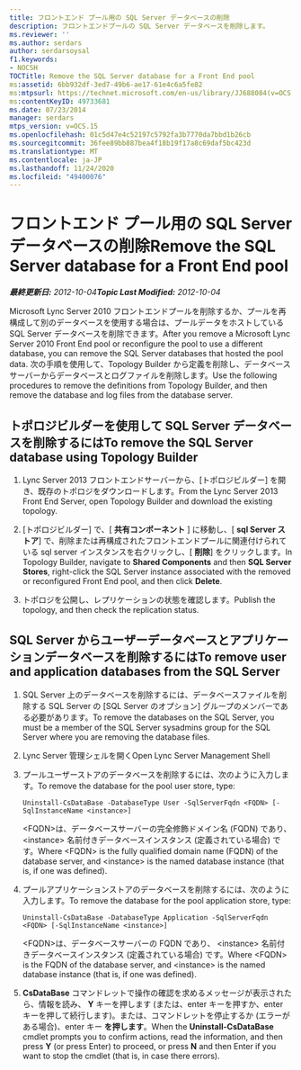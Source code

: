 ```yaml
---
title: フロントエンド プール用の SQL Server データベースの削除
description: フロントエンドプールの SQL Server データベースを削除します。
ms.reviewer: ''
ms.author: serdars
author: serdarsoysal
f1.keywords:
- NOCSH
TOCTitle: Remove the SQL Server database for a Front End pool
ms:assetid: 6bb932df-3ed7-49b6-ae17-61e4c6a5fe82
ms:mtpsurl: https://technet.microsoft.com/en-us/library/JJ688084(v=OCS.15)
ms:contentKeyID: 49733681
ms.date: 07/23/2014
manager: serdars
mtps_version: v=OCS.15
ms.openlocfilehash: 01c5d47e4c52197c5792fa3b7770da7bbd1b26cb
ms.sourcegitcommit: 36fee89bb887bea4f18b19f17a8c69daf5bc423d
ms.translationtype: MT
ms.contentlocale: ja-JP
ms.lasthandoff: 11/24/2020
ms.locfileid: "49400076"
---
```

# <a name="remove-the-sql-server-database-for-a-front-end-pool"></a><span data-ttu-id="36bc5-103">フロントエンド プール用の SQL Server データベースの削除</span><span class="sxs-lookup"><span data-stu-id="36bc5-103">Remove the SQL Server database for a Front End pool</span></span>

<div data-xmlns="http://www.w3.org/1999/xhtml">

<div class="topic" data-xmlns="http://www.w3.org/1999/xhtml" data-msxsl="urn:schemas-microsoft-com:xslt" data-cs="https://msdn.microsoft.com/">

<div data-asp="https://msdn2.microsoft.com/asp">



</div>

<div id="mainSection">

<div id="mainBody"><span data-ttu-id="36bc5-104">

<span> </span></span><span class="sxs-lookup"><span data-stu-id="36bc5-104">

<span> </span></span></span>

<span data-ttu-id="36bc5-105">_**最終更新日:** 2012-10-04_</span><span class="sxs-lookup"><span data-stu-id="36bc5-105">_**Topic Last Modified:** 2012-10-04_</span></span>

<span data-ttu-id="36bc5-106">Microsoft Lync Server 2010 フロントエンドプールを削除するか、プールを再構成して別のデータベースを使用する場合は、プールデータをホストしている SQL Server データベースを削除できます。</span><span class="sxs-lookup"><span data-stu-id="36bc5-106">After you remove a Microsoft Lync Server 2010 Front End pool or reconfigure the pool to use a different database, you can remove the SQL Server databases that hosted the pool data.</span></span> <span data-ttu-id="36bc5-107">次の手順を使用して、Topology Builder から定義を削除し、データベースサーバーからデータベースとログファイルを削除します。</span><span class="sxs-lookup"><span data-stu-id="36bc5-107">Use the following procedures to remove the definitions from Topology Builder, and then remove the database and log files from the database server.</span></span>

<div>

## <a name="to-remove-the-sql-server-database-using-topology-builder"></a><span data-ttu-id="36bc5-108">トポロジビルダーを使用して SQL Server データベースを削除するには</span><span class="sxs-lookup"><span data-stu-id="36bc5-108">To remove the SQL Server database using Topology Builder</span></span>

1.  <span data-ttu-id="36bc5-109">Lync Server 2013 フロントエンドサーバーから、[トポロジビルダー] を開き、既存のトポロジをダウンロードします。</span><span class="sxs-lookup"><span data-stu-id="36bc5-109">From the Lync Server 2013 Front End Server, open Topology Builder and download the existing topology.</span></span>

2.  <span data-ttu-id="36bc5-110">[トポロジビルダー] で、[ **共有コンポーネント** ] に移動し、[ **sql Server ストア**] で、削除または再構成されたフロントエンドプールに関連付けられている sql server インスタンスを右クリックし、[ **削除**] をクリックします。</span><span class="sxs-lookup"><span data-stu-id="36bc5-110">In Topology Builder, navigate to **Shared Components** and then **SQL Server Stores**, right-click the SQL Server instance associated with the removed or reconfigured Front End pool, and then click **Delete**.</span></span>

3.  <span data-ttu-id="36bc5-111">トポロジを公開し、レプリケーションの状態を確認します。</span><span class="sxs-lookup"><span data-stu-id="36bc5-111">Publish the topology, and then check the replication status.</span></span>

</div>

<div>

## <a name="to-remove-user-and-application-databases-from-the-sql-server"></a><span data-ttu-id="36bc5-112">SQL Server からユーザーデータベースとアプリケーションデータベースを削除するには</span><span class="sxs-lookup"><span data-stu-id="36bc5-112">To remove user and application databases from the SQL Server</span></span>

1.  <span data-ttu-id="36bc5-113">SQL Server 上のデータベースを削除するには、データベースファイルを削除する SQL Server の [SQL Server のオプション] グループのメンバーである必要があります。</span><span class="sxs-lookup"><span data-stu-id="36bc5-113">To remove the databases on the SQL Server, you must be a member of the SQL Server sysadmins group for the SQL Server where you are removing the database files.</span></span>

2.  <span data-ttu-id="36bc5-114">Lync Server 管理シェルを開く</span><span class="sxs-lookup"><span data-stu-id="36bc5-114">Open Lync Server Management Shell</span></span>

3.  <span data-ttu-id="36bc5-115">プールユーザーストアのデータベースを削除するには、次のように入力します。</span><span class="sxs-lookup"><span data-stu-id="36bc5-115">To remove the database for the pool user store, type:</span></span>
    
        Uninstall-CsDataBase -DatabaseType User -SqlServerFqdn <FQDN> [-SqlInstanceName <instance>]
    
    <span data-ttu-id="36bc5-116">\<FQDN\>は、データベースサーバーの完全修飾ドメイン名 (FQDN) であり、 \<instance\> 名前付きデータベースインスタンス (定義されている場合) です。</span><span class="sxs-lookup"><span data-stu-id="36bc5-116">Where \<FQDN\> is the fully qualified domain name (FQDN) of the database server, and \<instance\> is the named database instance (that is, if one was defined).</span></span>

4.  <span data-ttu-id="36bc5-117">プールアプリケーションストアのデータベースを削除するには、次のように入力します。</span><span class="sxs-lookup"><span data-stu-id="36bc5-117">To remove the database for the pool application store, type:</span></span>
    
        Uninstall-CsDataBase -DatabaseType Application -SqlServerFqdn <FQDN> [-SqlInstanceName <instance>]
    
    <span data-ttu-id="36bc5-118">\<FQDN\>は、データベースサーバーの FQDN であり、 \<instance\> 名前付きデータベースインスタンス (定義されている場合) です。</span><span class="sxs-lookup"><span data-stu-id="36bc5-118">Where \<FQDN\> is the FQDN of the database server, and \<instance\> is the named database instance (that is, if one was defined).</span></span>

5.  <span data-ttu-id="36bc5-119">**CsDataBase** コマンドレットで操作の確認を求めるメッセージが表示されたら、情報を読み、 **Y** キーを押します (または、enter キーを押すか、enter キーを押して続行します)。または、コマンドレットを停止するか (エラーがある場合)、enter キー **を押します**。</span><span class="sxs-lookup"><span data-stu-id="36bc5-119">When the **Uninstall-CsDataBase** cmdlet prompts you to confirm actions, read the information, and then press **Y** (or press Enter) to proceed, or press **N** and then Enter if you want to stop the cmdlet (that is, in case there errors).</span></span>

<span data-ttu-id="36bc5-120"></div>

</div>

<span> </span>

</div>

</div>

</span><span class="sxs-lookup"><span data-stu-id="36bc5-120"></div>

</div>

<span> </span>

</div>

</div>

</span></span></div>

